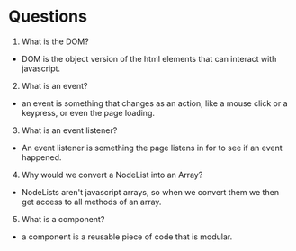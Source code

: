 # Questions

1. What is the DOM?

- DOM is the object version of the html elements that can interact with javascript.

2. What is an event?

- an event is something that changes as an action, like a mouse click or a keypress, or even the page loading.

3. What is an event listener?

- An event listener is something the page listens in for to see if an event happened.

4. Why would we convert a NodeList into an Array?

- NodeLists aren't javascript arrays, so when we convert them we then get access to all methods of an array.

5. What is a component?

- a component is a reusable piece of code that is modular.
